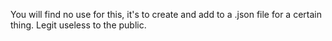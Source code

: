You will find no use for this, it's to create and add to a .json file for a certain thing. Legit useless to the public.
